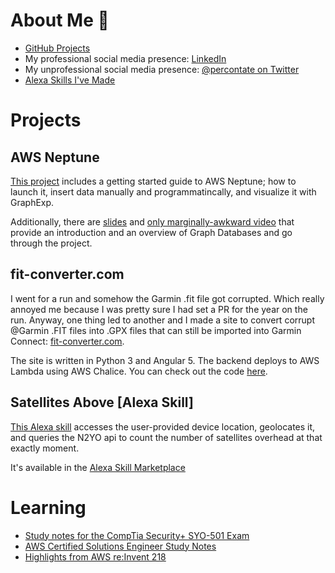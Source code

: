 # About Me :ghost:
 * [GitHub Projects](https://github.com/agussman)
 * My professional social media presence: [LinkedIn](https://www.linkedin.com/in/aaron-gussman-8612744/)
 * My unprofessional social media presence: [@percontate on Twitter](https://twitter.com/percontate)
 * [Alexa Skills I've Made](https://www.amazon.com/s?k=%40percontate&i=alexa-skills&ref=nb_sb_noss)

# Projects

## AWS Neptune

[This project](https://github.com/agussman/coredex) includes a getting started guide to AWS Neptune; how to launch it, insert data manually and programmatincally, and visualize it with GraphExp.

Additionally, there are [slides](https://docs.google.com/presentation/d/1p1C1NOKNhbwJ3cCUqECOSXqnz-3-wlLpIjt4Ftbcc80/edit?usp=sharing) and [only marginally-awkward video](https://youtu.be/-7ukAnT51CI?t=1900) that provide an introduction and an overview of Graph Databases and go through the project.


## fit-converter.com

I went for a run and somehow the Garmin .fit file got corrupted. Which really annoyed me because I was pretty sure I had set a PR for the year on the run. Anyway, one thing led to another and I made a site to convert corrupt @Garmin .FIT files into .GPX files that can still be imported into Garmin Connect: [fit-converter.com](http://fit-converter.com).

The site is written in Python 3 and Angular 5. The backend deploys to AWS Lambda using AWS Chalice. You can check out the code [here](https://github.com/agussman/garmin-fit-fix).

## Satellites Above [Alexa Skill]

[This Alexa skill](https://github.com/agussman/satellites_above) accesses the user-provided device location, geolocates it, and queries the N2YO api to count the number of satellites overhead at that exactly moment.

It's available in the [Alexa Skill Marketplace](https://www.amazon.com/%F0%9F%8D%92-percontate-Satellites-Above/dp/B07K6M15TC/ref=sr_1_1?keywords=satellites+above&qid=1550684579&s=digital-skills&sr=1-1-catcorr)

# Learning

 * [Study notes for the CompTia Security+ SYO-501 Exam](security_plus_syo501.md)
 * [AWS Certified Solutions Engineer Study Notes](https://gist.github.com/agussman/3c61dc8dc79fcd78c56e185c556e91e7#file-aws-csa-a-notes-md)
 * [Highlights from AWS re:Invent 218](https://www.linkedin.com/pulse/aws-reinvent-2017-highlights-aaron-gussman/)
